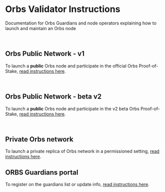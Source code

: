 # Orbs Validator Instructions

Documentation for Orbs Guardians and node operators explaining how to launch and maintain an Orbs node

&nbsp;

## Orbs Public Network - v1

To launch a **public** Orbs node and participate in the official Orbs Proof-of-Stake, [read instructions here](public/orbs-public-blockchain.md).

&nbsp;

## Orbs Public Network - beta v2

To launch a **public** Orbs node and participate in the v2 beta Orbs Proof-of-Stake, [read instructions here](public/orbs-public-beta.md).

&nbsp;

## Private Orbs network

To launch a private replica of Orbs network in a permissioned setting, [read instructions here](private/orbs-private-blockchain.md).

## ORBS Guardians portal

To register on the guardians list or update info, [read instructions here](guardians-portal/README.md).
